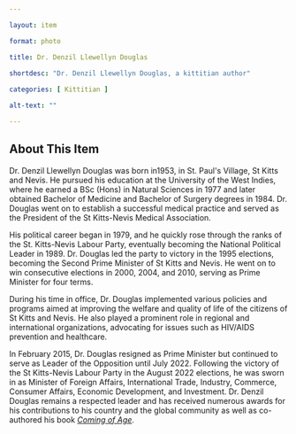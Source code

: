 ```yaml
--- 

layout: item

format: photo 

title: Dr. Denzil Llewellyn Douglas 
 
shortdesc: "Dr. Denzil Llewellyn Douglas, a kittitian author"

categories: [ Kittitian ] 

alt-text: ""

--- 
```


## About This Item 

Dr. Denzil Llewellyn Douglas was born in1953, in St. Paul's Village, St Kitts and Nevis. He pursued his education at the University of the West Indies, where he earned a BSc (Hons) in Natural Sciences in 1977 and later obtained Bachelor of Medicine and Bachelor of Surgery degrees in 1984. Dr. Douglas went on to establish a successful medical practice and served as the President of the St Kitts-Nevis Medical Association.

His political career began in 1979, and he quickly rose through the ranks of the St. Kitts-Nevis Labour Party, eventually becoming the National Political Leader in 1989. Dr. Douglas led the party to victory in the 1995 elections, becoming the Second Prime Minister of St Kitts and Nevis. He went on to win consecutive elections in 2000, 2004, and 2010, serving as Prime Minister for four terms.

During his time in office, Dr. Douglas implemented various policies and programs aimed at improving the welfare and quality of life of the citizens of St Kitts and Nevis. He also played a prominent role in regional and international organizations, advocating for issues such as HIV/AIDS prevention and healthcare.

In February 2015, Dr. Douglas resigned as Prime Minister but continued to serve as Leader of the Opposition until July 2022. Following the victory of the St Kitts-Nevis Labour Party in the August 2022 elections, he was sworn in as Minister of Foreign Affairs, International Trade, Industry, Commerce, Consumer Affairs, Economic Development, and Investment. Dr. Denzil Douglas remains a respected leader and has received numerous awards for his contributions to his country and the global community as well as co-authored his book [_Coming of Age_]((https://cfbcworks.github.io/Independence40SKN/items/SKN40Book34.html)).
